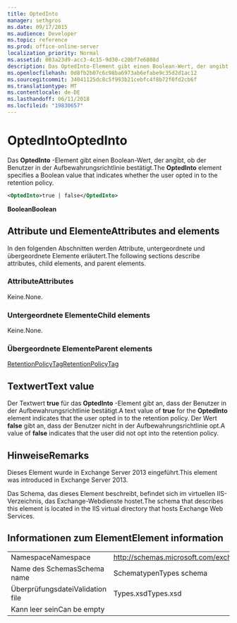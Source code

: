 ```yaml
---
title: OptedInto
manager: sethgros
ms.date: 09/17/2015
ms.audience: Developer
ms.topic: reference
ms.prod: office-online-server
localization_priority: Normal
ms.assetid: 083a23d9-acc3-4c15-9d30-c20bf7e6808d
description: Das OptedInto-Element gibt einen Boolean-Wert, der angibt, ob der Benutzer in der Aufbewahrungsrichtlinie bestätigt.
ms.openlocfilehash: 0d8fb2b07c6c98ba6973ab6efabe9c35d2d1ac12
ms.sourcegitcommit: 34041125dc8c5f993b21cebfc4f8b72f0fd2cb6f
ms.translationtype: MT
ms.contentlocale: de-DE
ms.lasthandoff: 06/11/2018
ms.locfileid: "19830657"
---
```

# <a name="optedinto"></a><span data-ttu-id="451ff-103">OptedInto</span><span class="sxs-lookup"><span data-stu-id="451ff-103">OptedInto</span></span>

<span data-ttu-id="451ff-104">Das **OptedInto** -Element gibt einen Boolean-Wert, der angibt, ob der Benutzer in der Aufbewahrungsrichtlinie bestätigt.</span><span class="sxs-lookup"><span data-stu-id="451ff-104">The **OptedInto** element specifies a Boolean value that indicates whether the user opted in to the retention policy.</span></span> 
  
```XML
<OptedInto>true | false</OptedInto>
```

 <span data-ttu-id="451ff-105">**Boolean**</span><span class="sxs-lookup"><span data-stu-id="451ff-105">**Boolean**</span></span>
## <a name="attributes-and-elements"></a><span data-ttu-id="451ff-106">Attribute und Elemente</span><span class="sxs-lookup"><span data-stu-id="451ff-106">Attributes and elements</span></span>

<span data-ttu-id="451ff-107">In den folgenden Abschnitten werden Attribute, untergeordnete und übergeordnete Elemente erläutert.</span><span class="sxs-lookup"><span data-stu-id="451ff-107">The following sections describe attributes, child elements, and parent elements.</span></span>
  
### <a name="attributes"></a><span data-ttu-id="451ff-108">Attribute</span><span class="sxs-lookup"><span data-stu-id="451ff-108">Attributes</span></span>

<span data-ttu-id="451ff-109">Keine.</span><span class="sxs-lookup"><span data-stu-id="451ff-109">None.</span></span>
  
### <a name="child-elements"></a><span data-ttu-id="451ff-110">Untergeordnete Elemente</span><span class="sxs-lookup"><span data-stu-id="451ff-110">Child elements</span></span>

<span data-ttu-id="451ff-111">Keine.</span><span class="sxs-lookup"><span data-stu-id="451ff-111">None.</span></span>
  
### <a name="parent-elements"></a><span data-ttu-id="451ff-112">Übergeordnete Elemente</span><span class="sxs-lookup"><span data-stu-id="451ff-112">Parent elements</span></span>

[<span data-ttu-id="451ff-113">RetentionPolicyTag</span><span class="sxs-lookup"><span data-stu-id="451ff-113">RetentionPolicyTag</span></span>](retentionpolicytag.md)
  
## <a name="text-value"></a><span data-ttu-id="451ff-114">Textwert</span><span class="sxs-lookup"><span data-stu-id="451ff-114">Text value</span></span>

<span data-ttu-id="451ff-115">Der Textwert **true** für das **OptedInto** -Element gibt an, dass der Benutzer in der Aufbewahrungsrichtlinie bestätigt.</span><span class="sxs-lookup"><span data-stu-id="451ff-115">A text value of **true** for the **OptedInto** element indicates that the user opted in to the retention policy.</span></span> <span data-ttu-id="451ff-116">Der Wert **false** gibt an, dass der Benutzer nicht in der Aufbewahrungsrichtlinie opt.</span><span class="sxs-lookup"><span data-stu-id="451ff-116">A value of **false** indicates that the user did not opt into the retention policy.</span></span> 
  
## <a name="remarks"></a><span data-ttu-id="451ff-117">Hinweise</span><span class="sxs-lookup"><span data-stu-id="451ff-117">Remarks</span></span>

<span data-ttu-id="451ff-118">Dieses Element wurde in Exchange Server 2013 eingeführt.</span><span class="sxs-lookup"><span data-stu-id="451ff-118">This element was introduced in Exchange Server 2013.</span></span>
  
<span data-ttu-id="451ff-119">Das Schema, das dieses Element beschreibt, befindet sich im virtuellen IIS-Verzeichnis, das Exchange-Webdienste hostet.</span><span class="sxs-lookup"><span data-stu-id="451ff-119">The schema that describes this element is located in the IIS virtual directory that hosts Exchange Web Services.</span></span>
  
## <a name="element-information"></a><span data-ttu-id="451ff-120">Informationen zum Element</span><span class="sxs-lookup"><span data-stu-id="451ff-120">Element information</span></span>

|||
|:-----|:-----|
|<span data-ttu-id="451ff-121">Namespace</span><span class="sxs-lookup"><span data-stu-id="451ff-121">Namespace</span></span>  <br/> |http://schemas.microsoft.com/exchange/services/2006/types  <br/> |
|<span data-ttu-id="451ff-122">Name des Schemas</span><span class="sxs-lookup"><span data-stu-id="451ff-122">Schema name</span></span>  <br/> |<span data-ttu-id="451ff-123">Schematypen</span><span class="sxs-lookup"><span data-stu-id="451ff-123">Types schema</span></span>  <br/> |
|<span data-ttu-id="451ff-124">Überprüfungsdatei</span><span class="sxs-lookup"><span data-stu-id="451ff-124">Validation file</span></span>  <br/> |<span data-ttu-id="451ff-125">Types.xsd</span><span class="sxs-lookup"><span data-stu-id="451ff-125">Types.xsd</span></span>  <br/> |
|<span data-ttu-id="451ff-126">Kann leer sein</span><span class="sxs-lookup"><span data-stu-id="451ff-126">Can be empty</span></span>  <br/> ||
   

